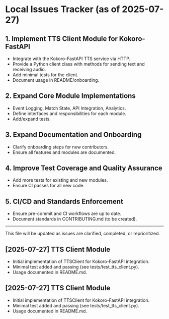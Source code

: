 # Local Issues Tracker (as of 2025-07-27)

## 1. Implement TTS Client Module for Kokoro-FastAPI
- Integrate with the Kokoro-FastAPI TTS service via HTTP.
- Provide a Python client class with methods for sending text and receiving audio.
- Add minimal tests for the client.
- Document usage in README/onboarding.

## 2. Expand Core Module Implementations
- Event Logging, Match State, API Integration, Analytics.
- Define interfaces and responsibilities for each module.
- Add/expand tests.

## 3. Expand Documentation and Onboarding
- Clarify onboarding steps for new contributors.
- Ensure all features and modules are documented.

## 4. Improve Test Coverage and Quality Assurance
- Add more tests for existing and new modules.
- Ensure CI passes for all new code.

## 5. CI/CD and Standards Enforcement
- Ensure pre-commit and CI workflows are up to date.
- Document standards in CONTRIBUTING.md (to be created).

---

This file will be updated as issues are clarified, completed, or reprioritized.

## [2025-07-27] TTS Client Module
- Initial implementation of TTSClient for Kokoro-FastAPI integration.
- Minimal test added and passing (see tests/test_tts_client.py).
- Usage documented in README.md.


## [2025-07-27] TTS Client Module
- Initial implementation of TTSClient for Kokoro-FastAPI integration.
- Minimal test added and passing (see tests/test_tts_client.py).
- Usage documented in README.md.
